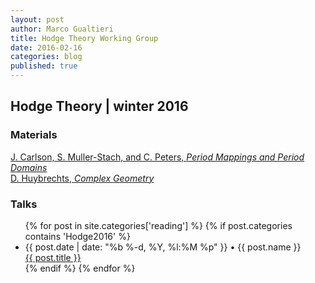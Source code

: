 ```yaml
---
layout: post
author: Marco Gualtieri
title: Hodge Theory Working Group
date: 2016-02-16
categories: blog
published: true
---
```



## Hodge Theory | winter 2016

### Materials

[J. Carlson, S. Muller-Stach, and C. Peters, *Period Mappings and Period Domains*](http://www.cambridge.org/ca/academic/subjects/mathematics/geometry-and-topology/period-mappings-and-period-domains)
<br>
[D. Huybrechts, *Complex Geometry*](http://www.springer.com/us/book/9783540212904)

### Talks

<div>
  <ul class="event-list">
   {% for post in site.categories['reading'] %}
   {% if post.categories contains 'Hodge2016' %} 
   <li>
     <span class="post-meta">{{ post.date | date: "%b %-d, %Y, %l:%M %p" }} • {{ post.name }}</span>
     <br>
     <a class="event-link" href="{{ post.url | prepend: site.baseurl }}">
       {{ post.title }}
     </a>
     </br>
   </li>
   {% endif %}
   {% endfor %}
  </ul>
</div>
